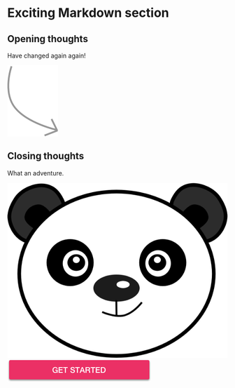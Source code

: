 # Exciting Markdown section

## Opening thoughts

Have changed again again!

![image](try-it-out-arrow.svg)

## Closing thoughts

What an adventure.

![image](images/pico.png)
![image](./images/btn_get_started.png)
